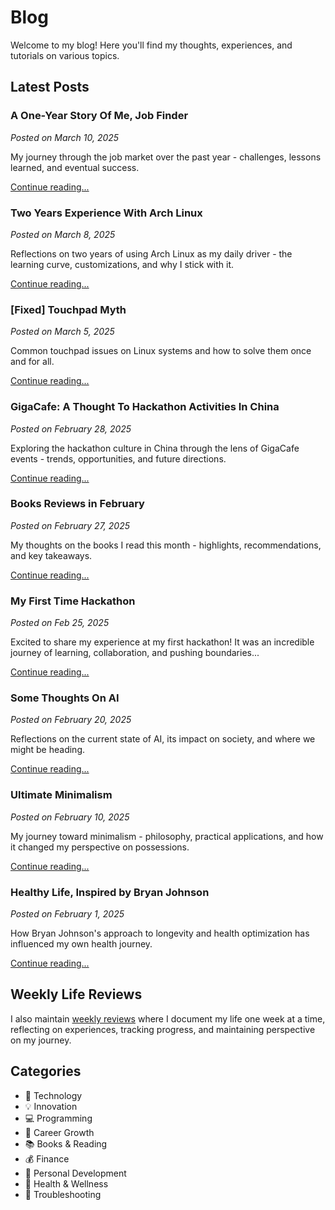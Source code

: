 # Blog

Welcome to my blog! Here you'll find my thoughts, experiences, and tutorials on various topics.

## Latest Posts

### A One-Year Story Of Me, Job Finder
*Posted on March 10, 2025*

My journey through the job market over the past year - challenges, lessons learned, and eventual success.

[Continue reading...](../blog/job-search-journey.md)

### Two Years Experience With Arch Linux
*Posted on March 8, 2025*

Reflections on two years of using Arch Linux as my daily driver - the learning curve, customizations, and why I stick with it.

[Continue reading...](../blog/arch-linux-experience.md)

### [Fixed] Touchpad Myth
*Posted on March 5, 2025*

Common touchpad issues on Linux systems and how to solve them once and for all.

[Continue reading...](../blog/touchpad-fix.md)

### GigaCafe: A Thought To Hackathon Activities In China
*Posted on February 28, 2025*

Exploring the hackathon culture in China through the lens of GigaCafe events - trends, opportunities, and future directions.

[Continue reading...](../blog/gigacafe-hackathons.md)

### Books Reviews in February
*Posted on February 27, 2025*

My thoughts on the books I read this month - highlights, recommendations, and key takeaways.

[Continue reading...](../blog/february-book-reviews.md)

### My First Time Hackathon
*Posted on Feb 25, 2025*

Excited to share my experience at my first hackathon! It was an incredible journey of learning, collaboration, and pushing boundaries...

[Continue reading...](../blog/my-first-hackathon.md)

### Some Thoughts On AI
*Posted on February 20, 2025*

Reflections on the current state of AI, its impact on society, and where we might be heading.

[Continue reading...](../blog/thoughts-on-ai.md)

### Ultimate Minimalism
*Posted on February 10, 2025*

My journey toward minimalism - philosophy, practical applications, and how it changed my perspective on possessions.

[Continue reading...](../blog/ultimate-minimalism.md)

### Healthy Life, Inspired by Bryan Johnson
*Posted on February 1, 2025*

How Bryan Johnson's approach to longevity and health optimization has influenced my own health journey.

[Continue reading...](../blog/healthy-life-bryan-johnson.md)

## Weekly Life Reviews

I also maintain [weekly reviews](weekly-reviews.md) where I document my life one week at a time, reflecting on experiences, tracking progress, and maintaining perspective on my journey.

## Categories

- 📱 Technology
- 💡 Innovation
- 💻 Programming
- 🚀 Career Growth
- 📚 Books & Reading
- 💰 Finance
- 🧠 Personal Development
- 🏥 Health & Wellness
- 🔧 Troubleshooting 